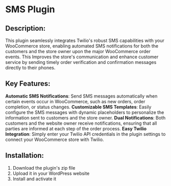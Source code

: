 # SMS Plugin

## Description:
This plugin seamlessly integrates Twilio's robust SMS capabilities with your WooCommerce store, enabling automated SMS notifications for both the customers and the store owner upon 
the major WooCommerce order events. This Improves the store's communication and enhance customer service by sending timely order verification and confirmation messages directly to their phones.

## Key Features:

  **Automatic SMS Notifications**: Send SMS messages automatically when certain events occur in WooCommerce, such as new orders, order completion, or status changes.
  **Customizable SMS Templates**: Easily configure the SMS messages with dynamic placeholders to personalize the information sent to customers and the store owner.
  **Dual Notifications**: Both customers and the website owner receive notifications, ensuring that all parties are informed at each step of the order process.
  **Easy Twilio Integration**: Simply enter your Twilio API credentials in the plugin settings to connect your WooCommerce store with Twilio.

## Installation:

1. Download the plugin's zip file
2. Upload it in your WordPress website
3. Install and activate it

